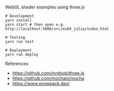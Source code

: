 WebGL shader examples using three.js

```
# Development
yarn install
yarn start # then open e.g. http://localhost:5000/src/ex04_julia/index.html

# Testing
yarn run test

# Deployment
yarn run deploy
```

References

- https://github.com/mrdoob/three.js
- https://github.com/mochajs/mocha
- https://www.snowpack.dev/
